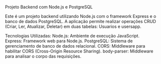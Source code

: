 Projeto Backend com Node.js e PostgreSQL

Este é um projeto backend utilizando Node.js com o framework Express e o banco de dados PostgreSQL. A aplicação permite realizar operações CRUD (Criar, Ler, Atualizar, Deletar) em duas tabelas: Usuarios e usersapp.

Tecnologias Utilizadas:
Node.js: Ambiente de execução JavaScript.
Express: Framework web para Node.js.
PostgreSQL: Sistema de gerenciamento de banco de dados relacional.
CORS: Middleware para habilitar CORS (Cross-Origin Resource Sharing).
body-parser: Middleware para analisar o corpo das requisições.
